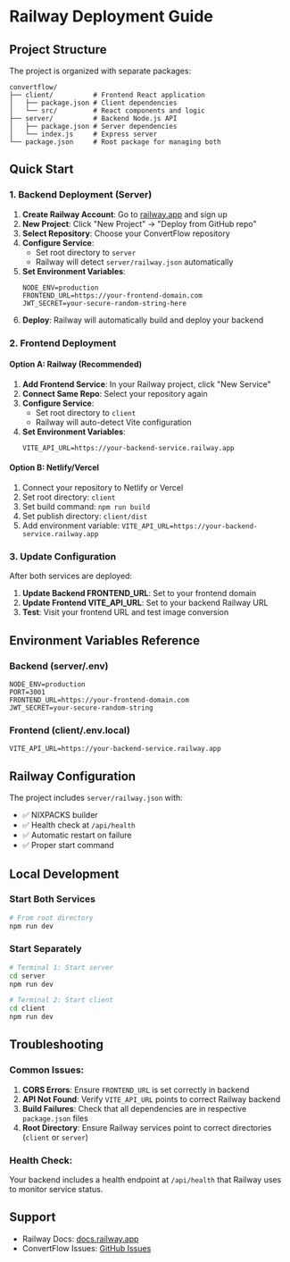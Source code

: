 # Railway Deployment Guide

## Project Structure

The project is organized with separate packages:
```
convertflow/
├── client/          # Frontend React application
│   ├── package.json # Client dependencies
│   └── src/         # React components and logic
├── server/          # Backend Node.js API
│   ├── package.json # Server dependencies
│   └── index.js     # Express server
└── package.json     # Root package for managing both
```

## Quick Start

### 1. Backend Deployment (Server)

1. **Create Railway Account**: Go to [railway.app](https://railway.app) and sign up
2. **New Project**: Click "New Project" → "Deploy from GitHub repo"
3. **Select Repository**: Choose your ConvertFlow repository
4. **Configure Service**: 
   - Set root directory to `server`
   - Railway will detect `server/railway.json` automatically
5. **Set Environment Variables**:
   ```
   NODE_ENV=production
   FRONTEND_URL=https://your-frontend-domain.com
   JWT_SECRET=your-secure-random-string-here
   ```
6. **Deploy**: Railway will automatically build and deploy your backend

### 2. Frontend Deployment

#### Option A: Railway (Recommended)
1. **Add Frontend Service**: In your Railway project, click "New Service"
2. **Connect Same Repo**: Select your repository again
3. **Configure Service**:
   - Set root directory to `client`
   - Railway will auto-detect Vite configuration
4. **Set Environment Variables**:
   ```
   VITE_API_URL=https://your-backend-service.railway.app
   ```

#### Option B: Netlify/Vercel
1. Connect your repository to Netlify or Vercel
2. Set root directory: `client`
3. Set build command: `npm run build`
4. Set publish directory: `client/dist`
5. Add environment variable: `VITE_API_URL=https://your-backend-service.railway.app`

### 3. Update Configuration

After both services are deployed:

1. **Update Backend FRONTEND_URL**: Set to your frontend domain
2. **Update Frontend VITE_API_URL**: Set to your backend Railway URL
3. **Test**: Visit your frontend URL and test image conversion

## Environment Variables Reference

### Backend (server/.env)
```
NODE_ENV=production
PORT=3001
FRONTEND_URL=https://your-frontend-domain.com
JWT_SECRET=your-secure-random-string
```

### Frontend (client/.env.local)
```
VITE_API_URL=https://your-backend-service.railway.app
```

## Railway Configuration

The project includes `server/railway.json` with:
- ✅ NIXPACKS builder
- ✅ Health check at `/api/health`
- ✅ Automatic restart on failure
- ✅ Proper start command

## Local Development

### Start Both Services
```bash
# From root directory
npm run dev
```

### Start Separately
```bash
# Terminal 1: Start server
cd server
npm run dev

# Terminal 2: Start client
cd client
npm run dev
```

## Troubleshooting

### Common Issues:
1. **CORS Errors**: Ensure `FRONTEND_URL` is set correctly in backend
2. **API Not Found**: Verify `VITE_API_URL` points to correct Railway backend
3. **Build Failures**: Check that all dependencies are in respective `package.json` files
4. **Root Directory**: Ensure Railway services point to correct directories (`client` or `server`)

### Health Check:
Your backend includes a health endpoint at `/api/health` that Railway uses to monitor service status.

## Support

- Railway Docs: [docs.railway.app](https://docs.railway.app)
- ConvertFlow Issues: [GitHub Issues](./issues)